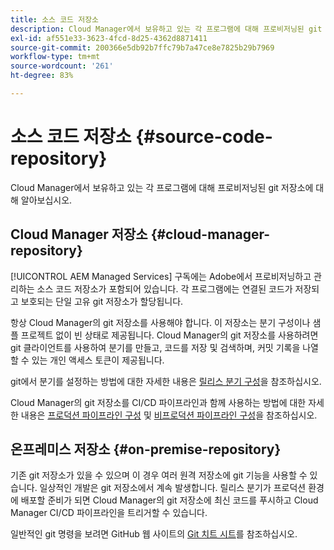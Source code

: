 ```yaml
---
title: 소스 코드 저장소
description: Cloud Manager에서 보유하고 있는 각 프로그램에 대해 프로비저닝된 git 저장소에 대해 알아보십시오.
exl-id: af551e33-3623-4fcd-8d25-4362d8871411
source-git-commit: 200366e5db92b7ffc79b7a47ce8e7825b29b7969
workflow-type: tm+mt
source-wordcount: '261'
ht-degree: 83%

---
```



# 소스 코드 저장소 {#source-code-repository}

Cloud Manager에서 보유하고 있는 각 프로그램에 대해 프로비저닝된 git 저장소에 대해 알아보십시오.

## Cloud Manager 저장소 {#cloud-manager-repository}

[!UICONTROL AEM Managed Services] 구독에는 Adobe에서 프로비저닝하고 관리하는 소스 코드 저장소가 포함되어 있습니다. 각 프로그램에는 연결된 코드가 저장되고 보호되는 단일 고유 git 저장소가 할당됩니다.

항상 Cloud Manager의 git 저장소를 사용해야 합니다. 이 저장소는 분기 구성이나 샘플 프로젝트 없이 빈 상태로 제공됩니다. Cloud Manager의 git 저장소를 사용하려면 git 클라이언트를 사용하여 분기를 만들고, 코드를 저장 및 검색하며, 커밋 기록을 나열할 수 있는 개인 액세스 토큰이 제공됩니다.

git에서 분기를 설정하는 방법에 대한 자세한 내용은 [릴리스 분기 구성](/help/getting-started/configuring-branches.md)을 참조하십시오.

Cloud Manager의 git 저장소를 CI/CD 파이프라인과 함께 사용하는 방법에 대한 자세한 내용은 [프로덕션 파이프라인 구성](/help/using/production-pipelines.md) 및 [비프로덕션 파이프라인 구성](/help/using/non-production-pipelines.md)을 참조하십시오.

## 온프레미스 저장소 {#on-premise-repository}

기존 git 저장소가 있을 수 있으며 이 경우 여러 원격 저장소에 git 기능을 사용할 수 있습니다. 일상적인 개발은 git 저장소에서 계속 발생합니다. 릴리스 분기가 프로덕션 환경에 배포할 준비가 되면 Cloud Manager의 git 저장소에 최신 코드를 푸시하고 Cloud Manager CI/CD 파이프라인을 트리거할 수 있습니다.

일반적인 git 명령을 보려면 GitHub 웹 사이트의 [Git 치트 시트](https://education.github.com/git-cheat-sheet-education.pdf)를 참조하십시오.
